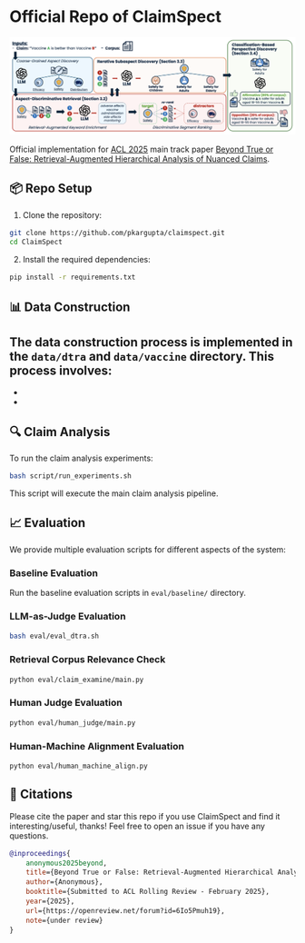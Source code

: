 # Official Repo of ClaimSpect
![profile](asset/profile.png)

Official implementation for [ACL 2025](https://2025.aclweb.org/) main track paper [Beyond True or False: Retrieval-Augmented Hierarchical Analysis of Nuanced Claims](https://openreview.net/forum?id=6Io5Pmuh19).

## 📦 Repo Setup

1. Clone the repository:
```bash
git clone https://github.com/pkargupta/claimspect.git
cd ClaimSpect
```

2. Install the required dependencies:
```bash
pip install -r requirements.txt
```

## 📊 Data Construction

The data construction process is implemented in the `data/dtra` and `data/vaccine` directory. This process involves:
- 
- 
- 



## 🔍 Claim Analysis

To run the claim analysis experiments:

```bash
bash script/run_experiments.sh
```

This script will execute the main claim analysis pipeline.

## 📈 Evaluation

We provide multiple evaluation scripts for different aspects of the system:

### Baseline Evaluation
Run the baseline evaluation scripts in `eval/baseline/` directory.

### LLM-as-Judge Evaluation
```bash
bash eval/eval_dtra.sh
```

### Retrieval Corpus Relevance Check
```bash
python eval/claim_examine/main.py
```

### Human Judge Evaluation
```bash
python eval/human_judge/main.py
```

### Human-Machine Alignment Evaluation
```bash
python eval/human_machine_align.py
```

## 📖 Citations
Please cite the paper and star this repo if you use ClaimSpect and find it interesting/useful, thanks! Feel free to open an issue if you have any questions.

```bibtex
@inproceedings{
    anonymous2025beyond,
    title={Beyond True or False: Retrieval-Augmented Hierarchical Analysis of Nuanced Claims},
    author={Anonymous},
    booktitle={Submitted to ACL Rolling Review - February 2025},
    year={2025},
    url={https://openreview.net/forum?id=6Io5Pmuh19},
    note={under review}
}
```